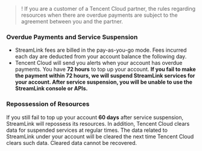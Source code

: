 >! If you are a customer of a Tencent Cloud partner, the rules regarding resources when there are overdue payments are subject to the agreement between you and the partner.

### Overdue Payments and Service Suspension
- StreamLink fees are billed in the pay-as-you-go mode. Fees incurred each day are deducted from your account balance the following day.
- Tencent Cloud will send you alerts when your account has overdue payments. You have **72 hours** to top up your account. **If you fail to make the payment within 72 hours, we will suspend StreamLink services for your account. After service suspension, you will be unable to use the StreamLink console or APIs.**


### Repossession of Resources
If you still fail to top up your account **60 days** after service suspension, StreamLink will repossess its resources. In addition, Tencent Cloud clears data for suspended services at regular times. The data related to StreamLink under your account will be cleared the next time Tencent Cloud clears such data. Cleared data cannot be recovered.

